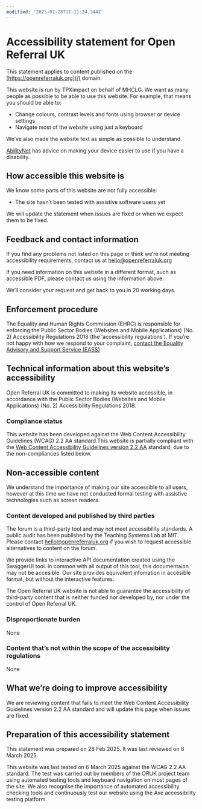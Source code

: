 ```yaml
---
modified: '2025-02-28T11:11:24.344Z'
---
```


# Accessibility statement for Open Referral UK

This statement applies to content published on the [https://openreferraluk.org](/) domain.

This website is run by TPXimpact on behalf of MHCLG. We want as many people as possible to be able to use this website. For example, that means you should be able to:

- Change colours, contrast levels and fonts using browser or device settings
- Navigate most of the website using just a keyboard

We’ve also made the website text as simple as possible to understand.

[AbilityNet](https://abilitynet.org.uk) has advice on making your device easier to use if you have a disability.

## How accessible this website is

We know some parts of this website are not fully accessible:

- The site hasn’t been tested with assistive software users yet

We will update the statement when issues are fixed or when we expect them to be fixed.

## Feedback and contact information

If you find any problems not listed on this page or think we’re not meeting accessibility requirements, contact us at hello@openreferraluk.org

If you need information on this website in a different format, such as accessible PDF, please contact us using the information above.

We’ll consider your request and get back to you in 20 working days.

## Enforcement procedure

The Equality and Human Rights Commission (EHRC) is responsible for enforcing the Public Sector Bodies (Websites and Mobile Applications) (No. 2) Accessibility Regulations 2018 (the ‘accessibility regulations’). If you’re not happy with how we respond to your complaint, [contact the Equality Advisory and Support Service (EASS)](https://www.equalityadvisoryservice.com/)

## Technical information about this website’s accessibility

Open Referral UK is committed to making its website accessible, in accordance with the Public Sector Bodies (Websites and Mobile Applications) (No. 2) Accessibility Regulations 2018.

### Compliance status

This website has been developed against the Web Content Accessibility Guidelines (WCAG) 2.2 AA standard.This website is partially compliant with the [Web Content Accessibility Guidelines version 2.2 AA](https://www.w3.org/TR/WCAG22/#requirements-for-wcag-2-2) standard, due to the non-compliances listed below.

## Non-accessible content

We understand the importance of making our site accessible to all users, however at this time we have not conducted formal testing with assistive technologies such as screen readers.

### Content developed and published by third parties

The forum is a third-party tool and may not meet accessibility standards. A public audit has been published by the Teaching Systems Lab at MIT. Please contact hello@openreferraluk.org if you wish to request accessible alternatives to content on the forum.

We provide links to interactive API documentation created using the SwaggerUI tool. In common with all output of this tool, this documentaion may not be accesible. Our site provides equivalent infomation in accesible format, but without the interactive features.

The Open Referral UK website is not able to guarantee the accessibility of third-party content that is neither funded nor developed by, nor under the control of Open Referral UK.

### Disproportionate burden

None

### Content that’s not within the scope of the accessibility regulations

None

## What we’re doing to improve accessibility

We are reviewing content that fails to meet the Web Content Accessibility Guidelines version 2.2 AA standard and will update this page when issues are fixed.

## Preparation of this accessibility statement

This statement was prepared on 28 Feb 2025. It was last reviewed on 6 March 2025.

This website was last tested on 6 March 2025 against the WCAG 2.2 AA standard. The test was carried out by members of the ORUK project team using automated testing tools and keyboard navigation on most pages of the site. We also recognise the importance of automated accessibility checking tools and continuously test our website using the Axe accessibility testing platform.
